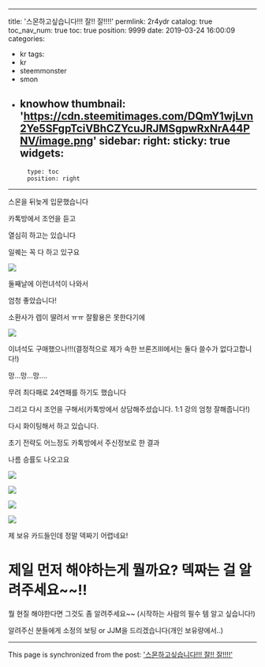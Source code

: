 
---
title: '스몬하고싶습니다!!! 잘!! 잘!!!!'
permlink: 2r4ydr
catalog: true
toc_nav_num: true
toc: true
position: 9999
date: 2019-03-24 16:00:09
categories:
- kr
tags:
- kr
- steemmonster
- smon
- knowhow
thumbnail: 'https://cdn.steemitimages.com/DQmY1wjLvn2Ye5SFgpTciVBhCZYcuJRJMSgpwRxNrA44PNV/image.png'
sidebar:
    right:
        sticky: true
widgets:
    -
        type: toc
        position: right
---


스몬을 뒤늦게 입문했습니다

카톡방에서 조언을 듣고 

열심히 하고는 있습니다

일퀘는 꼭 다 하고 있구요

![](https://cdn.steemitimages.com/DQmY1wjLvn2Ye5SFgpTciVBhCZYcuJRJMSgpwRxNrA44PNV/image.png)

둘째날에 이런녀석이 나와서

엄청 좋았습니다!

소환사가 렙이 딸려서 ㅠㅠ 잘활용은 못한다기에

![](https://cdn.steemitimages.com/DQmSHTnn5e7FJQ2cNVyT2snji8PtcnMJfuQ77zpwUcKWJGa/image.png)

이녀석도 구매했으나!!!(결정적으로 제가 속한 브론즈III에서는 둘다 쓸수가 없다고합니다!)

망...망...망....

무려 최다패로 24연패를 하기도 했습니다

그리고 다시 조언을 구해서(카톡방에서 상담해주셨습니다.  1:1 강의 엄청 잘해줍니다!)

다시 화이팅해서 하고 있습니다.

초기 전략도 어느정도 카톡방에서 주신정보로 한 결과

나름 승률도 나오고요

![](https://cdn.steemitimages.com/DQmX6ZyMYSWgCm4zAw88G7Bdv3Pxqss7FL3sewT6P42LuPm/image.png)

![](https://cdn.steemitimages.com/DQmVQFtrNka3LR55nZYdWiQjjzo1TPMGb2M6vFp1zMkrWUY/image.png)

![](https://cdn.steemitimages.com/DQmdC7J8BauDt7YmRWNzZQXvEFuYkHFhA3WbzYxALVDnemP/image.png)

![](https://cdn.steemitimages.com/DQmQkYrCr3zYRxzRN7vwZi9aoUtrXdSnpRAv4bbPfwmhDSN/image.png)

제 보유 카드들인데 정말 덱짜기 어렵네요!

# 제일 먼저 해야하는게 뭘까요? 덱짜는 걸 알려주세요~~!!

뭘 현질 해야한다면 그것도 좀 알려주세요~~
(시작하는 사람의 필수 템 알고 싶습니다!)

알려주신 분들에게 소정의 보팅 or JJM을 드리겠습니다(개인 보유량에서..)

- - -

This page is synchronized from the post: ['스몬하고싶습니다!!! 잘!! 잘!!!!'](https://steemit.com/@virus707/2r4ydr)
